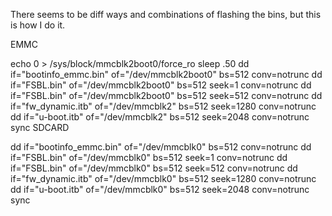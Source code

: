 There seems to be diff ways and combinations of flashing the bins, but this is how I do it.

EMMC

echo 0 > /sys/block/mmcblk2boot0/force_ro
sleep .50
dd if="bootinfo_emmc.bin" of="/dev/mmcblk2boot0" bs=512 conv=notrunc
dd if="FSBL.bin" of="/dev/mmcblk2boot0" bs=512 seek=1 conv=notrunc
dd if="FSBL.bin" of="/dev/mmcblk2boot0" bs=512 seek=512 conv=notrunc
dd if="fw_dynamic.itb" of="/dev/mmcblk2" bs=512 seek=1280 conv=notrunc
dd if="u-boot.itb" of="/dev/mmcblk2" bs=512 seek=2048 conv=notrunc
sync
SDCARD

dd if="bootinfo_emmc.bin" of="/dev/mmcblk0" bs=512 conv=notrunc
dd if="FSBL.bin" of="/dev/mmcblk0" bs=512 seek=1 conv=notrunc
dd if="FSBL.bin" of="/dev/mmcblk0" bs=512 seek=512 conv=notrunc
dd if="fw_dynamic.itb" of="/dev/mmcblk0" bs=512 seek=1280 conv=notrunc
dd if="u-boot.itb" of="/dev/mmcblk0" bs=512 seek=2048 conv=notrunc
sync
